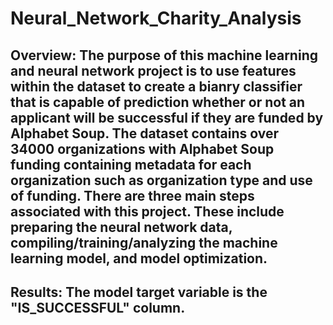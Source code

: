 # Neural_Network_Charity_Analysis

## Overview: The purpose of this machine learning and neural network project is to use features within the dataset to create a bianry classifier that is capable of prediction whether or not an applicant will be successful if they are funded by Alphabet Soup. The dataset contains over 34000 organizations with Alphabet Soup funding containing metadata for each organization such as organization type and use of funding. There are three main steps associated with this project. These include preparing the neural network data, compiling/training/analyzing the machine learning model, and model optimization. 


## Results: The model target variable is the "IS_SUCCESSFUL" column. 
